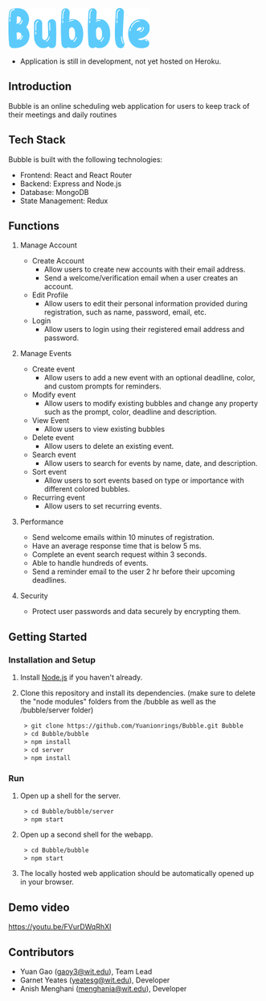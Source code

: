 ![bubble_logo](/bubble/src/resources/logo.png)

* Application is still in development, not yet hosted on Heroku.

## Introduction

Bubble is an online scheduling web application for users to keep track of their meetings and daily routines

## Tech Stack

Bubble is built with the following technologies:

* Frontend: React and React Router
* Backend: Express and Node.js
* Database: MongoDB
* State Management: Redux

## Functions

1. Manage Account
	* Create Account
		- Allow users to create new accounts with their email address.
		- Send a welcome/verification email when a user creates an account.
	* Edit Profile
		- Allow users to edit their personal information provided during registration, such as name, password, email, etc.
	* Login
		- Allow users to login using their registered email address and password.

2. Manage Events
	* Create event
		- Allow users to add a new event with an optional deadline, color, and custom prompts for reminders.
	* Modify event
		- Allow users to modify existing bubbles and change any property such as the prompt, color, deadline and description.
	* View Event
		- Allow users to view existing bubbles 
	* Delete event
		- Allow users to delete an existing event.
	* Search event
		- Allow users to search for events by name, date, and description.
	* Sort event
		- Allow users to sort events based on type or importance with different colored bubbles.
	* Recurring event
		- Allow users to set recurring events.

3. Performance
	* Send welcome emails within 10 minutes of registration.
	* Have an average response time that is below 5 ms.
	* Complete an event search request within 3 seconds.
	* Able to handle hundreds of events.
	* Send a reminder email to the user 2 hr before their upcoming deadlines.

4. Security
	* Protect user passwords and data securely by encrypting them.

## Getting Started
### Installation and Setup

1. Install [Node.js](https://nodejs.org/) if you haven't already.

2. Clone this repository and install its dependencies. (make sure to delete the "node modules" folders from the /bubble as well as the /bubble/server folder)
		
		> git clone https://github.com/Yuanionrings/Bubble.git Bubble
		> cd Bubble/bubble
		> npm install
		> cd server
		> npm install

### Run
1. Open up a shell for the server.

		> cd Bubble/bubble/server
		> npm start

2. Open up a second shell for the webapp.

		> cd Bubble/bubble
		> npm start

3. The locally hosted web application should be automatically opened up in your browser.

## Demo video

https://youtu.be/FVurDWqRhXI

## Contributors

* Yuan Gao (gaoy3@wit.edu), Team Lead
* Garnet Yeates (yeatesg@wit.edu), Developer
* Anish Menghani (menghania@wit.edu), Developer

